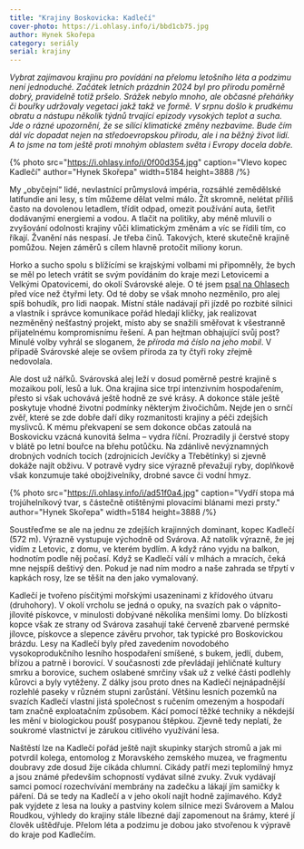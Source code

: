```yaml
---
title: "Krajiny Boskovicka: Kadlečí"
cover-photo: https://i.ohlasy.info/i/bbd1cb75.jpg
author: Hynek Skořepa
category: seriály
serial: krajiny
---
```


*Vybrat zajímavou krajinu pro povídání na přelomu letošního léta a podzimu není jednoduché. Začátek letních prázdnin 2024 byl pro přírodu poměrně dobrý, pravidelně totiž pršelo. Srážek nebylo mnoho, ale občasné přeháňky či bouřky udržovaly vegetaci jakž takž ve formě. V srpnu došlo k prudkému obratu a nástupu několik týdnů trvající epizody vysokých teplot a sucha. Jde o rázné upozornění, že se sílící klimatické změny nezbavíme. Bude čím dál víc dopadat nejen na středoevropskou přírodu, ale i na běžný život lidí. A to jsme na tom ještě proti mnohým oblastem světa i Evropy docela dobře.*

{% photo src="https://i.ohlasy.info/i/0f00d354.jpg" caption="Vlevo kopec Kadlečí" author="Hynek Skořepa" width=5184 height=3888 /%}

My „obyčejní“ lidé, nevlastnící průmyslová impéria, rozsáhlé zemědělské latifundie ani lesy, s tím můžeme dělat velmi málo. Žít skromně, nelétat příliš často na dovolenou letadlem, třídit odpad, omezit používání auta, šetřit dodávanými energiemi a vodou. A tlačit na politiky, aby méně mluvili o zvyšování odolnosti krajiny vůči klimatickým změnám a víc se řídili tím, co říkají. Žvanění nás nespasí. Je třeba činů. Takových, které skutečně krajině pomůžou. Nejen záměrů s cílem hlavně protočit miliony korun.

Horko a sucho spolu s blížícími se krajskými volbami mi připomněly, že bych se měl po letech vrátit se svým povídáním do kraje mezi Letovicemi a Velkými Opatovicemi, do okolí Svárovské aleje. O té jsem [psal na Ohlasech](https://ohlasy.info/clanky/2020/07/svarovska-alej.html) před více než čtyřmi lety. Od té doby se však mnoho nezměnilo, pro alej spíš bohudík, pro lidi naopak. Místní stále nadávají při jízdě po rozbité silnici a vlastník i správce komunikace pořád hledají kličky, jak realizovat nezměněný nešťastný projekt, místo aby se snažili směřovat k všestranně přijatelnému kompromisnímu řešení. A pan hejtman obhajující svůj post? Minulé volby vyhrál se sloganem, že *příroda má číslo na jeho mobil*. V případě Svárovské aleje se ovšem příroda za ty čtyři roky zřejmě nedovolala.

Ale dost už nářků. Svárovská alej leží v dosud poměrně pestré krajině s mozaikou polí, lesů a luk. Ona krajina sice trpí intenzivním hospodařením, přesto si však uchovává ještě hodně ze své krásy. A dokonce stále ještě poskytuje vhodné životní podmínky některým živočichům. Nejde jen o srnčí zvěř, které se zde dobře daří díky rozmanitosti krajiny a péči zdejších myslivců. K mému překvapení se sem dokonce občas zatoulá na Boskovicku vzácná kunovitá šelma – vydra říční. Prozradily ji čerstvé stopy v blátě po letní bouřce na břehu potůčku. Na zdánlivě nevýznamných drobných vodních tocích (zdrojnicích Jevíčky a Třebětínky) si zjevně dokáže najít obživu. V potravě vydry sice výrazně převažují ryby, doplňkově však konzumuje také obojživelníky, drobné savce či vodní hmyz.

{% photo src="https://i.ohlasy.info/i/ad51f0a4.jpg" caption="Vydří stopa má trojúhelníkový tvar, s částečně otištěnými plovacími blánami mezi prsty." author="Hynek Skořepa" width=5184 height=3888 /%}

Soustřeďme se ale na jednu ze zdejších krajinných dominant, kopec Kadlečí (572 m). Výrazně vystupuje východně od Svárova. Až natolik výrazně, že jej vidím z Letovic, z domu, ve kterém bydlím. A když ráno vyjdu na balkon, hodnotím podle něj počasí. Když se Kadlečí válí v mlhách a mracích, čeká mne nejspíš deštivý den. Pokud je nad ním modro a naše zahrada se třpytí v kapkách rosy, lze se těšit na den jako vymalovaný.

Kadlečí je tvořeno písčitými mořskými usazeninami z křídového útvaru (druhohory). V okolí vrcholu se jedná o opuky, na svazích pak o vápnito-jílovité pískovce, v minulosti dobývané několika menšími lomy. Do blízkosti kopce však ze strany od Svárova zasahují také červeně zbarvené permské jílovce, pískovce a slepence závěru prvohor, tak typické pro Boskovickou brázdu. Lesy na Kadlečí byly před zavedením novodobého vysokoprodukčního lesního hospodaření smíšené, s bukem, jedlí, dubem, břízou a patrně i borovicí. V současnosti zde převládají jehličnaté kultury smrku a borovice, suchem oslabené smrčiny však už z velké části podlehly kůrovci a byly vytěženy. Z dálky jsou proto dnes na Kadlečí nejnápadnější rozlehlé paseky v různém stupni zarůstání.  Většinu lesních pozemků na svazích Kadlečí vlastní jistá společnost s ručením omezeným a hospodaří tam značně exploatačním způsobem. Kácí pomocí těžké techniky a někdejší les mění v biologickou poušť posypanou štěpkou. Zjevně tedy neplatí, že soukromé vlastnictví je zárukou citlivého využívání lesa.

Naštěstí lze na Kadlečí pořád ještě najít skupinky starých stromů a jak mi potvrdil kolega, entomolog z Moravského zemského muzea, ve fragmentu doubravy zde dosud žije cikáda chlumní. Cikády patří mezi teplomilný hmyz a jsou známé především schopností vydávat silné zvuky. Zvuk vydávají samci pomocí rozechvívání membrány na zadečku a lákají jím samičky k páření. Dá se tedy na Kadlečí a v jeho okolí najít hodně zajímavého. Když pak vyjdete z lesa na louky a pastviny kolem silnice mezi Svárovem a Malou Roudkou, výhledy do krajiny stále líbezné dají zapomenout na šrámy, které jí člověk uštědřuje. Přelom léta a podzimu je dobou jako stvořenou k výpravě do kraje pod Kadlečím.
